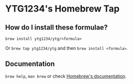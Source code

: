# YTG1234's Homebrew Tap
## How do I install these formulae?
`brew install ytg1234/ytg/<formula>`

Or `brew tap ytg1234/ytg` and then `brew install <formula>`.

## Documentation
`brew help`, `man brew` or check [Homebrew's documentation](https://docs.brew.sh).
